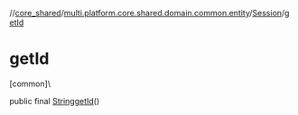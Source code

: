 //[core_shared](../../../index.md)/[multi.platform.core.shared.domain.common.entity](../index.md)/[Session](index.md)/[getId](get-id.md)

# getId

[common]\

public final [String](https://developer.android.com/reference/kotlin/java/lang/String.html)[getId](get-id.md)()
